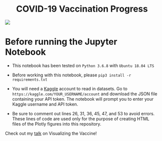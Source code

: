 # <center>COVID-19 Vaccination Progress</center>

<!-- <img src="https://www.gannett-cdn.com/presto/2020/03/07/USAT/97bc2b03-be50-4814-9389-9b5e52e3045b-promo-art.png?crop=5658,3183,x794,y621&width=1200"> -->

<img src="https://i.ibb.co/PND8kpp/vaccine-image.png">

# Before running the Jupyter Notebook

- This notebook has been tested on ```Python 3.6.8``` with ```Ubuntu 18.04 LTS```

- Before working with this notebook, please ```pip3 install -r requirements.txt```

- You will need a [Kaggle](https://www.kaggle.com) account to read in datasets. Go to ```https://kaggle.com/YOUR_USERNAME/account``` and download the JSON file containing your API token. The notebook will prompt you to enter your Kaggle username and API token.

- Be sure to comment out lines 26, 31, 36, 45, 47, and 53 to avoid errors. These lines of code are used only for the purpose of creating HTML files of the Plotly figures into this repository.


Check out my [talk](https://bit.ly/vizvaxvid) on Visualizing the Vaccine!
